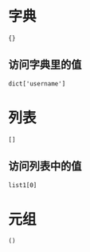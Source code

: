 # 字典

```
{}
```

## 访问字典里的值

```
dict['username']
```

# 列表

```
[]
```

## 访问列表中的值

```
list1[0]
```

# 元组

```
()
```
